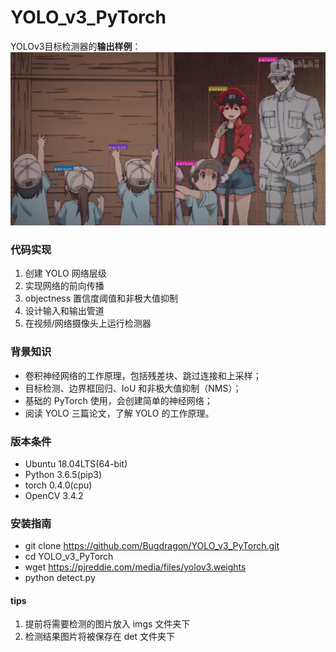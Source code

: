 # YOLO_v3_PyTorch
YOLOv3目标检测器的**输出样例**：
![Image text](https://raw.githubusercontent.com/Bugdragon/YOLO_v3_PyTorch/master/det/det_%E5%B7%A5%E4%BD%9C%E7%BB%86%E8%83%9E1.png)

### 代码实现
1. 创建 YOLO 网络层级
2. 实现网络的前向传播
3. objectness 置信度阈值和非极大值抑制
4. 设计输入和输出管道
5. 在视频/网络摄像头上运行检测器

### 背景知识
+ 卷积神经网络的工作原理，包括残差块、跳过连接和上采样；
+ 目标检测、边界框回归、IoU 和非极大值抑制（NMS）；
+ 基础的 PyTorch 使用，会创建简单的神经网络；
+ 阅读 YOLO 三篇论文，了解 YOLO 的工作原理。

### 版本条件
* Ubuntu 18.04LTS(64-bit)
* Python 3.6.5(pip3)
* torch 0.4.0(cpu)
* OpenCV 3.4.2

### 安装指南
* git clone https://github.com/Bugdragon/YOLO_v3_PyTorch.git
* cd YOLO_v3_PyTorch
* wget https://pjreddie.com/media/files/yolov3.weights
* python detect.py

#### tips
1. 提前将需要检测的图片放入 imgs 文件夹下
2. 检测结果图片将被保存在 det 文件夹下
